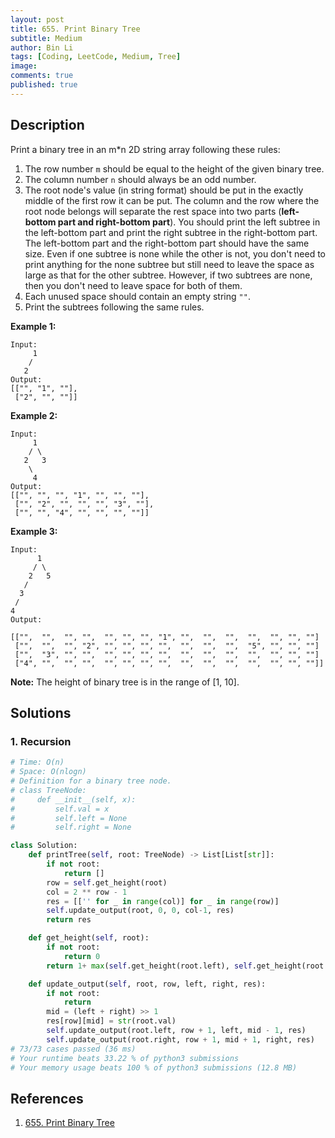 ```yaml
---
layout: post
title: 655. Print Binary Tree
subtitle: Medium
author: Bin Li
tags: [Coding, LeetCode, Medium, Tree]
image: 
comments: true
published: true
---
```


## Description

Print a binary tree in an m*n 2D string array following these rules:

1. The row number `m` should be equal to the height of the given binary tree.
2. The column number `n` should always be an odd number.
3. The root node's value (in string format) should be put in the exactly middle of the first row it can be put. The column and the row where the root node belongs will separate the rest space into two parts (**left-bottom part and right-bottom part**). You should print the left subtree in the left-bottom part and print the right subtree in the right-bottom part. The left-bottom part and the right-bottom part should have the same size. Even if one subtree is none while the other is not, you don't need to print anything for the none subtree but still need to leave the space as large as that for the other subtree. However, if two subtrees are none, then you don't need to leave space for both of them.
4. Each unused space should contain an empty string `""`.
5. Print the subtrees following the same rules.

**Example 1:**

```
Input:
     1
    /
   2
Output:
[["", "1", ""],
 ["2", "", ""]]
```



**Example 2:**

```
Input:
     1
    / \
   2   3
    \
     4
Output:
[["", "", "", "1", "", "", ""],
 ["", "2", "", "", "", "3", ""],
 ["", "", "4", "", "", "", ""]]
```



**Example 3:**

```
Input:
      1
     / \
    2   5
   / 
  3 
 / 
4 
Output:

[["",  "",  "", "",  "", "", "", "1", "",  "",  "",  "",  "", "", ""]
 ["",  "",  "", "2", "", "", "", "",  "",  "",  "",  "5", "", "", ""]
 ["",  "3", "", "",  "", "", "", "",  "",  "",  "",  "",  "", "", ""]
 ["4", "",  "", "",  "", "", "", "",  "",  "",  "",  "",  "", "", ""]]
```



**Note:** The height of binary tree is in the range of [1, 10].


## Solutions
### 1. Recursion

```python
# Time: O(n)
# Space: O(nlogn)
# Definition for a binary tree node.
# class TreeNode:
#     def __init__(self, x):
#         self.val = x
#         self.left = None
#         self.right = None

class Solution:
    def printTree(self, root: TreeNode) -> List[List[str]]:
        if not root:
            return []
        row = self.get_height(root)
        col = 2 ** row - 1
        res = [['' for _ in range(col)] for _ in range(row)]
        self.update_output(root, 0, 0, col-1, res)
        return res

    def get_height(self, root):
        if not root:
            return 0
        return 1+ max(self.get_height(root.left), self.get_height(root.right))

    def update_output(self, root, row, left, right, res):
        if not root:
            return
        mid = (left + right) >> 1
        res[row][mid] = str(root.val)
        self.update_output(root.left, row + 1, left, mid - 1, res)
        self.update_output(root.right, row + 1, mid + 1, right, res)
# 73/73 cases passed (36 ms)
# Your runtime beats 33.22 % of python3 submissions
# Your memory usage beats 100 % of python3 submissions (12.8 MB)
```

## References
1. [655. Print Binary Tree](https://leetcode.com/problems/print-binary-tree/)